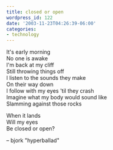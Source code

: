 ```yaml
---
title: closed or open
wordpress_id: 122
date: '2003-11-23T04:26:39-06:00'
categories:
- technology
---
```

It's early morning<br>
No one is awake<br>
I'm back at my cliff<br>
Still throwing things off<br>
I listen to the sounds they make<br>
On their way down<br>
I follow with my eyes 'til they crash<br>
Imagine what my body would sound like<br>
Slamming against those rocks

When it lands<br>
Will my eyes<br>
Be closed or open?

– bjork "hyperballad"
